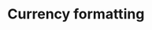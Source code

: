 <!-- ======================================================================
--- Search engine
title:          Currency formatting
keywords:       currency, formatting
description:    Currency formatting of ng-translation.
--- Menu system
order:          50
text:           Currency formatting
hidden:         false
umbel:          false
--- Page properties
id:             
document:       
layout:         layout-2-left
$-left:         #side-menu
searchable:     true
--- Side menu
side-menu-root:     /documentation
side-menu-header:   Documentation
side-menu-top:      Installation
side-menu-depth:    2
======================================================================= -->

# Currency formatting
